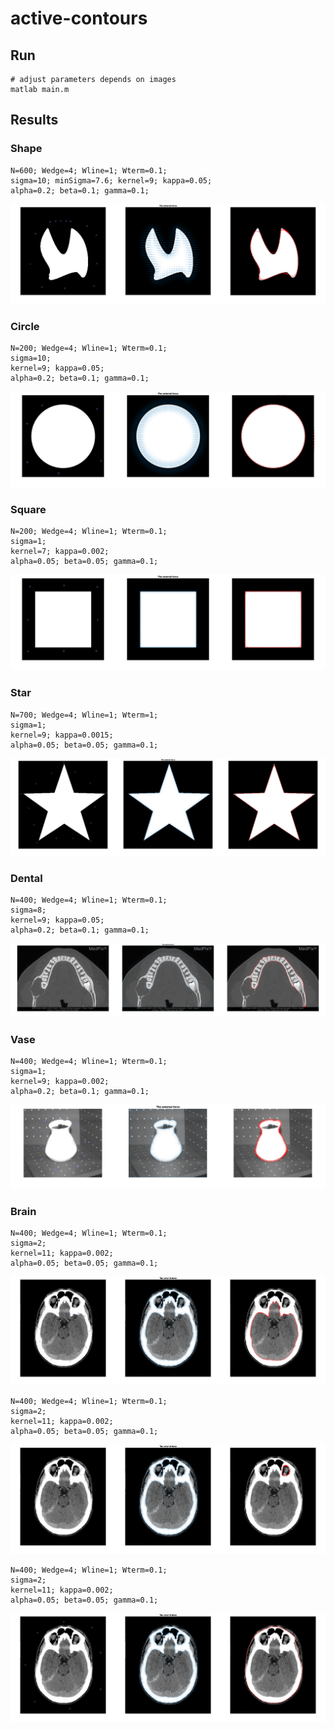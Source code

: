 # active-contours

## Run

```
# adjust parameters depends on images
matlab main.m
```

## Results
### Shape
```
N=600; Wedge=4; Wline=1; Wterm=0.1;
sigma=10; minSigma=7.6; kernel=9; kappa=0.05;
alpha=0.2; beta=0.1; gamma=0.1;
```
![plot](./results/shape.png)
### Circle
```
N=200; Wedge=4; Wline=1; Wterm=0.1;
sigma=10;
kernel=9; kappa=0.05;
alpha=0.2; beta=0.1; gamma=0.1;
```
![plot](./results/circle.png)
### Square
```
N=200; Wedge=4; Wline=1; Wterm=0.1;
sigma=1;
kernel=7; kappa=0.002;
alpha=0.05; beta=0.05; gamma=0.1;
```
![plot](./results/square.png)

### Star
```
N=700; Wedge=4; Wline=1; Wterm=1;
sigma=1;
kernel=9; kappa=0.0015;
alpha=0.05; beta=0.05; gamma=0.1;
```
![plot](./results/star.png)

### Dental
```
N=400; Wedge=4; Wline=1; Wterm=0.1;
sigma=8;
kernel=9; kappa=0.05;
alpha=0.2; beta=0.1; gamma=0.1;
```
![plot](./results/dental.png)
### Vase
```
N=400; Wedge=4; Wline=1; Wterm=0.1;
sigma=1;
kernel=9; kappa=0.002;
alpha=0.2; beta=0.1; gamma=0.1;
```
![plot](./results/vase.png)
### Brain
```
N=400; Wedge=4; Wline=1; Wterm=0.1;
sigma=2;
kernel=11; kappa=0.002;
alpha=0.05; beta=0.05; gamma=0.1;
```
![plot](./results/brain.png)
```
N=400; Wedge=4; Wline=1; Wterm=0.1;
sigma=2;
kernel=11; kappa=0.002;
alpha=0.05; beta=0.05; gamma=0.1;
```
![plot](./results/brain2.png)
```
N=400; Wedge=4; Wline=1; Wterm=0.1;
sigma=2;
kernel=11; kappa=0.002;
alpha=0.05; beta=0.05; gamma=0.1;
```
![plot](./results/brain3.png)
